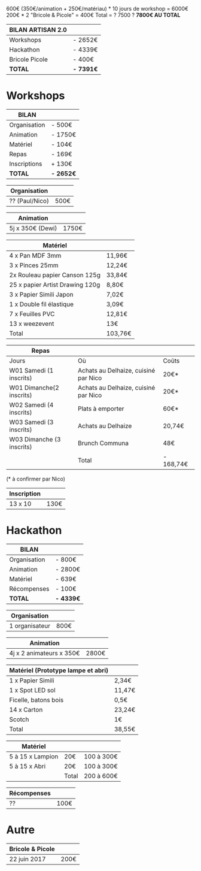 600€ (350€/animation + 250€/matériau) * 10 jours de workshop = 6000€ 200€ * 2 "Bricole & Picole" = 400€ Total = ? 7500 ? **7800€ AU TOTAL**  

|BILAN ARTISAN 2.0||
| --- | --- |
| Workshops | - 2652€ |
| Hackathon | - 4339€ |
| Bricole Picole| - 400€ |
| **TOTAL** | **- 7391€** |


# Workshops

|BILAN||
| --- | --- |
| Organisation | - 500€ |
| Animation | - 1750€ |
| Matériel| - 104€ |
| Repas | - 169€ |
| Inscriptions | + 130€ |
| **TOTAL** | **- 2652€** |

| Organisation |  |
| --- | --- |
| ?? (Paul/Nico) | 500€ |

| Animation |  |
| --- | --- |
| 5j x 350€ (Dewi) | 1750€ |

| Matériel |  |
| --- | --- |
| 4 x Pan MDF 3mm | 11,96€ |
| 3 x Pinces 25mm | 12,24€ |
| 2x Rouleau papier Canson 125g | 33,84€ |
| 25 x papier Artist Drawing 120g | 8,80€ |
| 3 x Papier Simili Japon|7,02€|
| 1 x Double fil élastique| 3,09€ |
| 7 x Feuilles PVC | 12,81€ |
| 13 x weezevent | 13€ |
| Total | 103,76€ |


|Repas|||
| --- | --- | --- | 
|Jours	|Où	|Coûts|	
|W01 Samedi	(1 inscrits)|Achats au Delhaize, cuisiné par Nico	|20€*|	
|W01 Dimanche(2 inscrits)|	Achats au Delhaize, cuisiné par Nico	|20€*|	
|W02 Samedi (4 inscrits)	|Plats à emporter	|60€*|
|W03 Samedi (3 inscrits)	|Achats au Delhaize	|20,74€	|
|W03 Dimanche (3 inscrits)|	Brunch Communa	|48€	|
|	|Total	|- 168,74€| 

(* à confirmer par Nico)

| Inscription |  |
| --- | --- |
| 13 x 10 | 130€ |

# Hackathon

|BILAN||
| --- | --- |
| Organisation | - 800€ |
| Animation | - 2800€ |
| Matériel| - 639€ |
| Récompenses| - 100€ |
| **TOTAL** | **- 4339€** |

| Organisation |  |
| --- | --- |
| 1 organisateur | 800€ |

| Animation |  |
| --- | --- |
| 4j x 2 animateurs x 350€ | 2800€ |

| Matériel (Prototype lampe et abri) |  |
| --- | --- |
| 1 x Papier Simili | 2,34€ |
| 1 x Spot LED sol | 11,47€ |
| Ficelle, batons bois | 0,5€ |
| 14 x Carton | 23,24€ |
| Scotch | 1€ |
| Total | 38,55€ |

| Matériel | ||
| --- | --- |--- | 
| 5 à 15 x Lampion | 20€ |100 à 300€| 
| 5 à 15 x Abri | 20€ |100 à 300€| 
|| Total | 200 à 600€ |

| Récompenses | |
| --- | --- |
| ?? | 100€ | 



# Autre

| Bricole & Picole  |  |
| --- | --- |
| 22 juin 2017 | 200€ |

